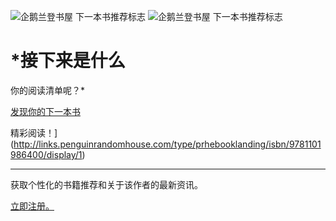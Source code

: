 ![企鹅兰登书屋 下一本书推荐标志](../image/next-reads_logo.jpg) ![企鹅兰登书屋 下一本书推荐标志](../image/next-reads_logo.jpg)

# *接下来是什么

你的阅读清单呢？*

[发现你的下一本书](http://links.penguinrandomhouse.com/type/prhebooklanding/isbn/9781101986400/display/1)

精彩阅读！](http://links.penguinrandomhouse.com/type/prhebooklanding/isbn/9781101986400/display/1)

* * *

获取个性化的书籍推荐和关于该作者的最新资讯。

[立即注册。](http://links.penguinrandomhouse.com/type/prhebooklanding/isbn/9781101986400/display/2)
